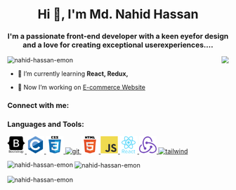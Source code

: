 <h1 align="center">Hi 👋, I'm Md. Nahid Hassan</h1>
<h3 align="center">I'm a passionate front-end developer with a keen eyefor design and a love for creating exceptional userexperiences....</h3>

<img align="right" altt="coding" widtth="200" SRC="https://marketbusinessnews.com/wp-content/uploads/2020/10/1-Predictive-Analytics-GIF-for-article.gif">

<p align="left"> <img src="https://komarev.com/ghpvc/?username=nahid-hassan-emon&label=Profile%20views&color=0e75b6&style=flat" alt="nahid-hassan-emon" /> </p>

- 🌱 I’m currently learning **React, Redux,**

- 👯 Now I’m working on [E-commerce Website](phttps://project-final-go.netlify.app)

<h3 align="left">Connect with me:</h3>
<p align="left">
</p>

<h3 align="left">Languages and Tools:</h3>
<p align="left"> <a href="https://getbootstrap.com" target="_blank" rel="noreferrer"> <img src="https://raw.githubusercontent.com/devicons/devicon/master/icons/bootstrap/bootstrap-plain-wordmark.svg" alt="bootstrap" width="40" height="40"/> </a> <a href="https://www.cprogramming.com/" target="_blank" rel="noreferrer"> <img src="https://raw.githubusercontent.com/devicons/devicon/master/icons/c/c-original.svg" alt="c" width="40" height="40"/> </a> <a href="https://www.w3schools.com/css/" target="_blank" rel="noreferrer"> <img src="https://raw.githubusercontent.com/devicons/devicon/master/icons/css3/css3-original-wordmark.svg" alt="css3" width="40" height="40"/> </a> <a href="https://git-scm.com/" target="_blank" rel="noreferrer"> <img src="https://www.vectorlogo.zone/logos/git-scm/git-scm-icon.svg" alt="git" width="40" height="40"/> </a> <a href="https://www.w3.org/html/" target="_blank" rel="noreferrer"> <img src="https://raw.githubusercontent.com/devicons/devicon/master/icons/html5/html5-original-wordmark.svg" alt="html5" width="40" height="40"/> </a> <a href="https://developer.mozilla.org/en-US/docs/Web/JavaScript" target="_blank" rel="noreferrer"> <img src="https://raw.githubusercontent.com/devicons/devicon/master/icons/javascript/javascript-original.svg" alt="javascript" width="40" height="40"/> </a> <a href="https://reactjs.org/" target="_blank" rel="noreferrer"> <img src="https://raw.githubusercontent.com/devicons/devicon/master/icons/react/react-original-wordmark.svg" alt="react" width="40" height="40"/> </a> <a href="https://redux.js.org" target="_blank" rel="noreferrer"> <img src="https://raw.githubusercontent.com/devicons/devicon/master/icons/redux/redux-original.svg" alt="redux" width="40" height="40"/> </a> <a href="https://tailwindcss.com/" target="_blank" rel="noreferrer"> <img src="https://www.vectorlogo.zone/logos/tailwindcss/tailwindcss-icon.svg" alt="tailwind" width="40" height="40"/> </a> </p>

<p><img align="left" src="https://github-readme-stats.vercel.app/api/top-langs?username=nahid-hassan-emon&show_icons=true&locale=en&layout=compact" alt="nahid-hassan-emon" /></p>

<p>&nbsp;<img align="center" src="https://github-readme-stats.vercel.app/api?username=nahid-hassan-emon&show_icons=true&locale=en" alt="nahid-hassan-emon" /></p>

<p><img align="center" src="https://github-readme-streak-stats.herokuapp.com/?user=nahid-hassan-emon&" alt="nahid-hassan-emon" /></p>
